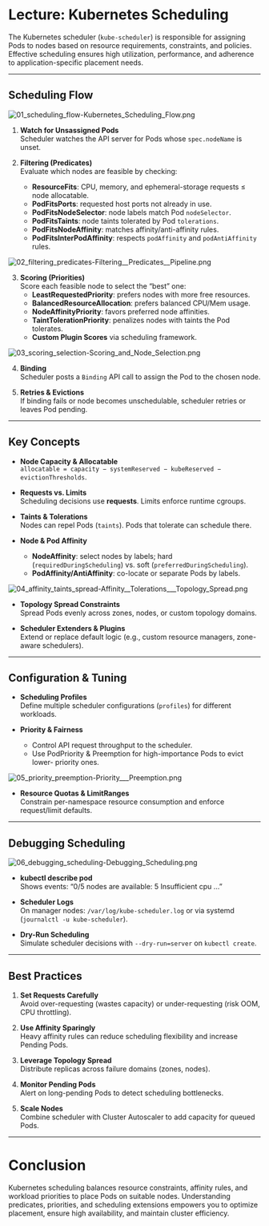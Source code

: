 # Lecture: Kubernetes Scheduling

The Kubernetes scheduler (`kube-scheduler`) is responsible for assigning Pods to nodes based on resource requirements, constraints, and policies. Effective scheduling ensures high utilization, performance, and adherence to application-specific placement needs.

---

## Scheduling Flow

![01_scheduling_flow-Kubernetes_Scheduling_Flow.png](01_scheduling_flow-Kubernetes_Scheduling_Flow.png)

1. **Watch for Unsassigned Pods**  
   Scheduler watches the API server for Pods whose `spec.nodeName` is unset.

2. **Filtering (Predicates)**  
   Evaluate which nodes are feasible by checking:
    - **ResourceFits**: CPU, memory, and ephemeral-storage requests ≤ node allocatable.
    - **PodFitsPorts**: requested host ports not already in use.
    - **PodFitsNodeSelector**: node labels match Pod `nodeSelector`.
    - **PodFitsTaints**: node taints tolerated by Pod `tolerations`.
    - **PodFitsNodeAffinity**: matches affinity/anti-affinity rules.
    - **PodFitsInterPodAffinity**: respects `podAffinity` and `podAntiAffinity` rules.

![02_filtering_predicates-Filtering__Predicates__Pipeline.png](02_filtering_predicates-Filtering__Predicates__Pipeline.png)

3. **Scoring (Priorities)**  
   Score each feasible node to select the “best” one:
    - **LeastRequestedPriority**: prefers nodes with more free resources.
    - **BalancedResourceAllocation**: prefers balanced CPU/Mem usage.
    - **NodeAffinityPriority**: favors preferred node affinities.
    - **TaintTolerationPriority**: penalizes nodes with taints the Pod tolerates.
    - **Custom Plugin Scores** via scheduling framework.


![03_scoring_selection-Scoring_and_Node_Selection.png](03_scoring_selection-Scoring_and_Node_Selection.png)

4. **Binding**  
   Scheduler posts a `Binding` API call to assign the Pod to the chosen node.

5. **Retries & Evictions**  
   If binding fails or node becomes unschedulable, scheduler retries or leaves Pod pending.

---

## Key Concepts

- **Node Capacity & Allocatable**  
  `allocatable = capacity − systemReserved − kubeReserved − evictionThresholds`.

- **Requests vs. Limits**  
  Scheduling decisions use **requests**. Limits enforce runtime cgroups.

- **Taints & Tolerations**  
  Nodes can repel Pods (`taints`). Pods that tolerate can schedule there.

- **Node & Pod Affinity**
    - **NodeAffinity**: select nodes by labels; hard (`requiredDuringScheduling`) vs. soft (`preferredDuringScheduling`).
    - **PodAffinity/AntiAffinity**: co-locate or separate Pods by labels.

![04_affinity_taints_spread-Affinity__Tolerations___Topology_Spread.png](04_affinity_taints_spread-Affinity__Tolerations___Topology_Spread.png)

- **Topology Spread Constraints**  
  Spread Pods evenly across zones, nodes, or custom topology domains.

- **Scheduler Extenders & Plugins**  
  Extend or replace default logic (e.g., custom resource managers, zone-aware schedulers).

---

## Configuration & Tuning

- **Scheduling Profiles**  
  Define multiple scheduler configurations (`profiles`) for different workloads.

- **Priority & Fairness**
    - Control API request throughput to the scheduler.
    - Use PodPriority & Preemption for high-importance Pods to evict lower- priority ones.

![05_priority_preemption-Priority___Preemption.png](05_priority_preemption-Priority___Preemption.png)

- **Resource Quotas & LimitRanges**  
  Constrain per-namespace resource consumption and enforce request/limit defaults.

---

## Debugging Scheduling

![06_debugging_scheduling-Debugging_Scheduling.png](06_debugging_scheduling-Debugging_Scheduling.png)

- **kubectl describe pod <pod>**  
  Shows events: “0/5 nodes are available: 5 Insufficient cpu …”

- **Scheduler Logs**  
  On manager nodes: `/var/log/kube-scheduler.log` or via systemd (`journalctl -u kube-scheduler`).

- **Dry-Run Scheduling**  
  Simulate scheduler decisions with `--dry-run=server` on `kubectl create`.

---

## Best Practices

1. **Set Requests Carefully**  
   Avoid over-requesting (wastes capacity) or under-requesting (risk OOM, CPU throttling).

2. **Use Affinity Sparingly**  
   Heavy affinity rules can reduce scheduling flexibility and increase Pending Pods.

3. **Leverage Topology Spread**  
   Distribute replicas across failure domains (zones, nodes).

4. **Monitor Pending Pods**  
   Alert on long-pending Pods to detect scheduling bottlenecks.

5. **Scale Nodes**  
   Combine scheduler with Cluster Autoscaler to add capacity for queued Pods.

---

# Conclusion

Kubernetes scheduling balances resource constraints, affinity rules, and workload priorities to place Pods on suitable nodes. Understanding predicates, priorities, and scheduling extensions empowers you to optimize placement, ensure high availability, and maintain cluster efficiency.